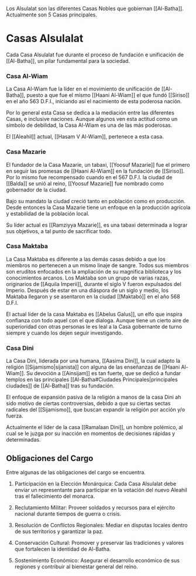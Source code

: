 Los Alsulalat son las diferentes Casas Nobles que gobiernan [[Al-Batha]]. Actualmente son 5 Casas principales.

# Casas Alsulalat

Cada Casa Alsulalat fue durante el proceso de fundación e unificación de [[Al-Batha]], un pilar fundamental para la sociedad.

### Casa Al-Wiam

La Casa Al-Wiam fue la líder en el movimiento de unificación de [[Al-Batha]], puesto a que fue el mismo [[Haani Al-Wiam]] el que fundó [[Siriso]] en el año 563 D.F.I., iniciando así el nacimiento de esta poderosa nación. 

Por lo general esta Casa se dedica a la mediación entre las diferentes Casas, e inclusive naciones. Aunque algunos ven esta actitud como un símbolo de debilidad, la Casa Al-Wiam es una de las más poderosas.

El [[Aleahil]] actual, [[Hasam V Al-Wiam]], pertenece a esta casa.

### Casa Mazarie

El fundador de la Casa Mazarie, un tabaxi, [[Yoosuf Mazarie]] fue el primero en seguir las promesas de [[Haani Al-Wiam]] en la fundación de [[Siriso]]. Por lo mismo fue recompensado cuando en el 567 D.F.I. la ciudad de [[Balda]] se unió al reino, [[Yoosuf Mazarie]] fue nombrado como gobernador de la ciudad. 

Bajo su mandato la ciudad creció tanto en población como en producción. Desde entonces la Casa Mazarie tiene un enfoque en la producción agrícola y estabilidad de la población local.

Su líder actual es [[Ramziyya Mazarie]], es una tabaxi determinada a lograr sus objetivos, a tal punto de sacrificar todo.

### Casa Maktaba

La Casa Maktaba es diferente a las demás casas debido a que los miembros no pertenecen a un mismo linaje de sangre. Todos sus miembros son eruditos enfocados en la ampliación de su magnifica biblioteca y los conocimientos arcanos. Los Maktaba son un grupo de varias razas, originarios de [[Aquila Imperii]], durante el siglo V fueron expulsados del Imperio. Después de estar en una diáspora de un siglo y medio, los Maktaba llegaron y se asentaron en la ciudad [[Maktabó]] en el año 568 D.F.I.

El actual líder de la casa Maktaba es [[Abelus Galus]], un elfo que inspira confianza con todo aquel con el que dialoga. Aunque tiene un cierto aire de superioridad con otras personas le es leal a la Casa gobernante de turno siempre y cuando los dejen seguir investigando.

### Casa Dini

La Casa Dini, liderada por una humana, [[Aasima Dini]], la cual adapto la religión [[Sijamismo|sijanista]] con alguna de las enseñanzas de [[Haani Al-Wiam]]. Su devoción a [[Ainsijam]] es tan fuerte, que se dedicó a fundar templos en las principales [[Al-Batha#Ciudades Principales|principales ciudades]] de [[Al-Batha]] tras su fundación.

El enfoque de expansión pasiva de la religión a manos de la casa Dini ah sido motivo de ciertas controversias, debido a que su ciertas sectas radicales del [[Sijamismo]], que buscan expandir la religión por acción y/o fuerza. 

Actualmente el líder de la casa [[Ramalaan Dini]], un hombre polémico, al cual se le juzga por su inacción en momentos de decisiones rápidas y determinadas.

## Obligaciones del Cargo

Entre algunas de las obligaciones del cargo se encuentra.

1. Participación en la Elección Monárquica: Cada Casa Alsulalat debe enviar un representante para participar en la votación del nuevo Aleahil tras el fallecimiento del monarca.

2. Reclutamiento Militar: Proveer soldados y recursos para el ejército nacional durante tiempos de guerra o crisis.

3. Resolución de Conflictos Regionales: Mediar en disputas locales dentro de sus territorios y garantizar la paz.

4. Conservación Cultural: Promover y preservar las tradiciones y valores que fortalecen la identidad de Al-Batha.

5. Sostenimiento Económico: Asegurar el desarrollo económico de sus regiones y contribuir al bienestar general del reino.
